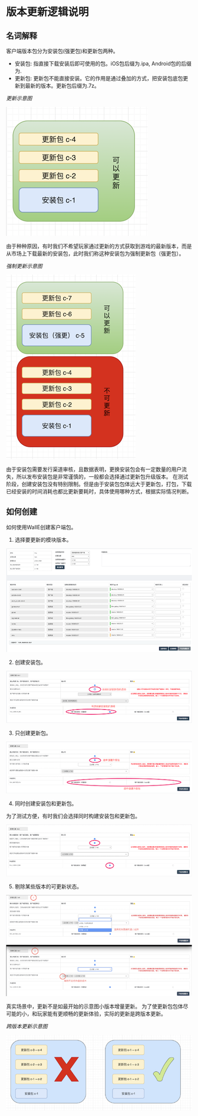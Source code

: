 # 版本更新逻辑说明

## 名词解释

客户端版本包分为安装包(强更包)和更新包两种。

* 安装包: 指直接下载安装后即可使用的包。iOS包后缀为.ipa, Android包的后缀为.
* 更新包: 更新包不能直接安装。它的作用是通过叠加的方式，把安装包底包更新到最新的版本。更新包后缀为.7z。

*更新示意图*

![更新](/CI/Walle/materials/upgrade.png)

由于种种原因，有时我们不希望玩家通过更新的方式获取到游戏的最新版本，而是从市场上下载最新的安装包，此时我们称这种安装包为强制更新包（强更包）。

*强制更新示意图*

![强制更新](/CI/Walle/materials/force_upgrade.png)

由于安装包需要发行渠道审核，且数据表明，更换安装包会有一定数量的用户流失，所以发布安装包是非常谨慎的，一般都会选择通过更新包升级版本。
在测试阶段，创建安装包没有特别限制。但是由于安装包包体远大于更新包，打包，下载已经安装的时间消耗也都比更新要耗时，具体使用哪种方式，根据实际情况判断。

## 如何创建

如何使用WallE创建客户端包。

1. 选择要更新的模块版本。

![选择要打包的模块版本](/CI/Walle/materials/build_package.png)

2. 创建安装包。

![安装包](/CI/Walle/materials/install_package_only.png)

3. 只创建更新包。

![更新包](/CI/Walle/materials/upgrade_package_only.png)

4. 同时创建安装包和更新包。

为了测试方便，有时我们会选择同时构建安装包和更新包。

![更新包/更新包](/CI/Walle/materials/install_package_and_upgrade_package.png)

5. 剔除某些版本的可更新状态。

![选择更新包](/CI/Walle/materials/select_upgradable.png)

真实场景中，更新不是如最开始的示意图小版本增量更新。 为了使更新包包体尽可能的小，和玩家能有更顺畅的更新体验，实际的更新是跨版本更新。

*跨版本更新示意图*

![跨版本更新](/CI/Walle/materials/upgrade_reality.png)
